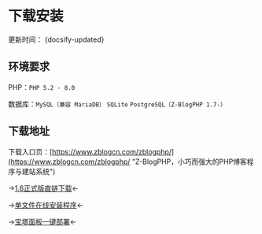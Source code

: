 # 下载安装

更新时间： {docsify-updated}

## 环境要求

PHP：`PHP 5.2 - 8.0`

数据库：`MySQL（兼容 MariaDB）` `SQLite` `PostgreSQL（Z-BlogPHP 1.7-）`

## 下载地址

下载入口页：[https://www.zblogcn.com/zblogphp/](https://www.zblogcn.com/zblogphp/ "Z-BlogPHP，小巧而强大的PHP博客程序与建站系统")

→[1.6正式版直链下载](https://www.zblogcn.com/program/zblogphp16/ "Z-BlogPHP 1.6 Valyria 正式版")←

→[单文件在线安装程序](http://bbs.zblogcn.com/thread-84444-1-1.html "Z-BlogPHP在线安装程序")←

→[宝塔面板一键部署](https://blog.zblogcn.com/2017/08/11/95/ "菠萝阁-使用宝塔面板一键部署Z-BlogPHP")←
